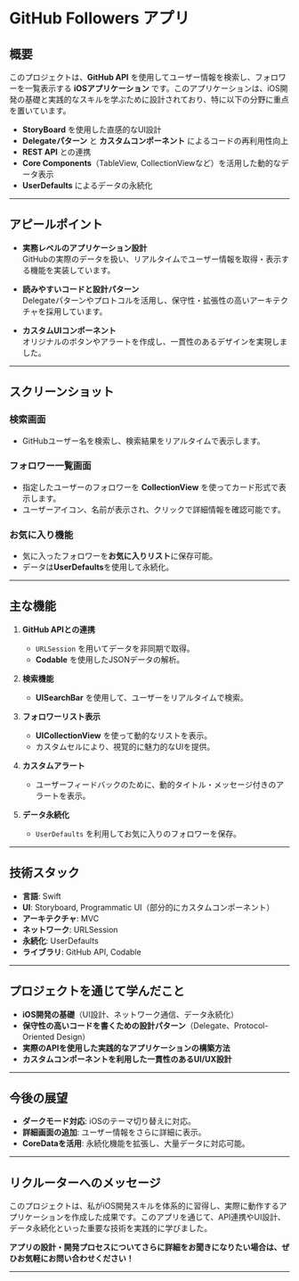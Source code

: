 
# GitHub Followers アプリ

## 概要
このプロジェクトは、**GitHub API** を使用してユーザー情報を検索し、フォロワーを一覧表示する **iOSアプリケーション** です。このアプリケーションは、iOS開発の基礎と実践的なスキルを学ぶために設計されており、特に以下の分野に重点を置いています。

- **StoryBoard** を使用した直感的なUI設計
- **Delegateパターン** と **カスタムコンポーネント** によるコードの再利用性向上
- **REST API** との連携
- **Core Components**（TableView, CollectionViewなど）を活用した動的なデータ表示
- **UserDefaults** によるデータの永続化

---

## アピールポイント
- **実務レベルのアプリケーション設計**  
  GitHubの実際のデータを扱い、リアルタイムでユーザー情報を取得・表示する機能を実装しています。
  
- **読みやすいコードと設計パターン**  
  Delegateパターンやプロトコルを活用し、保守性・拡張性の高いアーキテクチャを採用しています。

- **カスタムUIコンポーネント**  
  オリジナルのボタンやアラートを作成し、一貫性のあるデザインを実現しました。

---

## スクリーンショット
### 検索画面
- GitHubユーザー名を検索し、検索結果をリアルタイムで表示します。

### フォロワー一覧画面
- 指定したユーザーのフォロワーを **CollectionView** を使ってカード形式で表示します。
- ユーザーアイコン、名前が表示され、クリックで詳細情報を確認可能です。

### お気に入り機能
- 気に入ったフォロワーを**お気に入りリスト**に保存可能。
- データは**UserDefaults**を使用して永続化。

---

## 主な機能
1. **GitHub APIとの連携**
   - `URLSession` を用いてデータを非同期で取得。
   - **Codable** を使用したJSONデータの解析。

2. **検索機能**
   - **UISearchBar** を使用して、ユーザーをリアルタイムで検索。

3. **フォロワーリスト表示**
   - **UICollectionView** を使って動的なリストを表示。
   - カスタムセルにより、視覚的に魅力的なUIを提供。

4. **カスタムアラート**
   - ユーザーフィードバックのために、動的タイトル・メッセージ付きのアラートを表示。

5. **データ永続化**
   - `UserDefaults` を利用してお気に入りのフォロワーを保存。

---

## 技術スタック
- **言語**: Swift
- **UI**: Storyboard, Programmatic UI（部分的にカスタムコンポーネント）
- **アーキテクチャ**: MVC
- **ネットワーク**: URLSession
- **永続化**: UserDefaults
- **ライブラリ**: GitHub API, Codable

---

## プロジェクトを通じて学んだこと
- **iOS開発の基礎**（UI設計、ネットワーク通信、データ永続化）
- **保守性の高いコードを書くための設計パターン**（Delegate、Protocol-Oriented Design）
- **実際のAPIを使用した実践的なアプリケーションの構築方法**
- **カスタムコンポーネントを利用した一貫性のあるUI/UX設計**

---

## 今後の展望
- **ダークモード対応**: iOSのテーマ切り替えに対応。
- **詳細画面の追加**: ユーザー情報をさらに詳細に表示。
- **CoreDataを活用**: 永続化機能を拡張し、大量データに対応可能。

---

## リクルーターへのメッセージ
このプロジェクトは、私がiOS開発スキルを体系的に習得し、実際に動作するアプリケーションを作成した成果です。このアプリを通じて、API連携やUI設計、データ永続化といった重要な技術を実践的に学びました。

**アプリの設計・開発プロセスについてさらに詳細をお聞きになりたい場合は、ぜひお気軽にお問い合わせください！**

---
